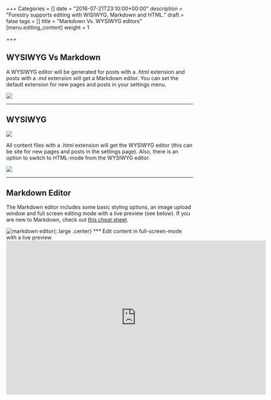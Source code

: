 +++
Categories = []
date = "2016-07-21T23:10:00+00:00"
description = "Forestry supports editing with WISIWYG, Markdown and HTML."
draft = false
tags = []
title = "Markdown Vs. WYSIWYG editors"
[menu.editing_content]
weight = 1

+++
## WYSIWYG Vs Markdown

A WYSIWYG editor will be generated for posts with a _.html_ extension and posts with a _.md_ extension will get a Markdown editor. You can set the default extension for new pages and posts in your settings menu.

![](/docs/forestryio/images/Forestry-wysiwyg-markdown-editor-1.png)

* * *

## WYSIWYG

![](/docs/forestryio/images/Screen%20Shot%202017-01-03%20at%208.03.20%20PM.png)

All content files with a _.html_ extension will get the WYSIWYG editor (this can be site for new pages and posts in the settings page). Also, there is an option to switch to HTML-mode from the WYSIWYG editor.

![](/docs/forestryio/images/forestry-io-wysiwyg-editor.png)

* * *

## Markdown Editor

The Markdown editor includes some basic styling options, an image upload window and full screen editing mode with a live preview (see below). If you are new to Markdown, check out [this cheat sheet](https://github.com/adam-p/markdown-here/wiki/Markdown-Cheatsheet).

![markdown editor](/docs/forestryio/images/Markdown-editor-1.png){:.large .center} *** Edit content in full-screen-mode with a live preview. <iframe src="https://player.vimeo.com/video/179540827?title=0&amp;byline=0&amp;portrait=0" width="700" height="416" frameborder="0" webkitallowfullscreen="" mozallowfullscreen="" allowfullscreen=""></iframe>